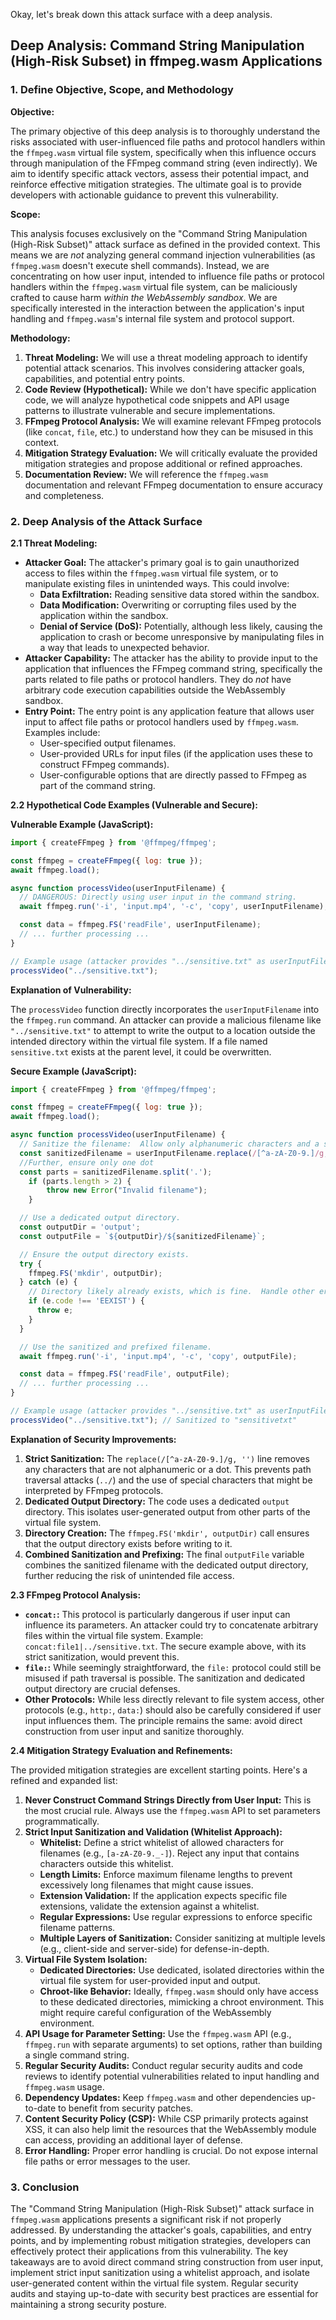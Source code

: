 Okay, let's break down this attack surface with a deep analysis.

## Deep Analysis: Command String Manipulation (High-Risk Subset) in ffmpeg.wasm Applications

### 1. Define Objective, Scope, and Methodology

**Objective:**

The primary objective of this deep analysis is to thoroughly understand the risks associated with user-influenced file paths and protocol handlers within the `ffmpeg.wasm` virtual file system, specifically when this influence occurs through manipulation of the FFmpeg command string (even indirectly).  We aim to identify specific attack vectors, assess their potential impact, and reinforce effective mitigation strategies.  The ultimate goal is to provide developers with actionable guidance to prevent this vulnerability.

**Scope:**

This analysis focuses exclusively on the "Command String Manipulation (High-Risk Subset)" attack surface as defined in the provided context.  This means we are *not* analyzing general command injection vulnerabilities (as `ffmpeg.wasm` doesn't execute shell commands).  Instead, we are concentrating on how user input, intended to influence file paths or protocol handlers within the `ffmpeg.wasm` virtual file system, can be maliciously crafted to cause harm *within the WebAssembly sandbox*.  We are specifically interested in the interaction between the application's input handling and `ffmpeg.wasm`'s internal file system and protocol support.

**Methodology:**

1.  **Threat Modeling:** We will use a threat modeling approach to identify potential attack scenarios. This involves considering attacker goals, capabilities, and potential entry points.
2.  **Code Review (Hypothetical):**  While we don't have specific application code, we will analyze hypothetical code snippets and API usage patterns to illustrate vulnerable and secure implementations.
3.  **FFmpeg Protocol Analysis:** We will examine relevant FFmpeg protocols (like `concat`, `file`, etc.) to understand how they can be misused in this context.
4.  **Mitigation Strategy Evaluation:** We will critically evaluate the provided mitigation strategies and propose additional or refined approaches.
5.  **Documentation Review:** We will reference the `ffmpeg.wasm` documentation and relevant FFmpeg documentation to ensure accuracy and completeness.

### 2. Deep Analysis of the Attack Surface

**2.1 Threat Modeling:**

*   **Attacker Goal:** The attacker's primary goal is to gain unauthorized access to files within the `ffmpeg.wasm` virtual file system, or to manipulate existing files in unintended ways. This could involve:
    *   **Data Exfiltration:** Reading sensitive data stored within the sandbox.
    *   **Data Modification:** Overwriting or corrupting files used by the application within the sandbox.
    *   **Denial of Service (DoS):**  Potentially, although less likely, causing the application to crash or become unresponsive by manipulating files in a way that leads to unexpected behavior.
*   **Attacker Capability:** The attacker has the ability to provide input to the application that influences the FFmpeg command string, specifically the parts related to file paths or protocol handlers.  They do *not* have arbitrary code execution capabilities outside the WebAssembly sandbox.
*   **Entry Point:** The entry point is any application feature that allows user input to affect file paths or protocol handlers used by `ffmpeg.wasm`.  Examples include:
    *   User-specified output filenames.
    *   User-provided URLs for input files (if the application uses these to construct FFmpeg commands).
    *   User-configurable options that are directly passed to FFmpeg as part of the command string.

**2.2 Hypothetical Code Examples (Vulnerable and Secure):**

**Vulnerable Example (JavaScript):**

```javascript
import { createFFmpeg } from '@ffmpeg/ffmpeg';

const ffmpeg = createFFmpeg({ log: true });
await ffmpeg.load();

async function processVideo(userInputFilename) {
  // DANGEROUS: Directly using user input in the command string.
  await ffmpeg.run('-i', 'input.mp4', '-c', 'copy', userInputFilename);

  const data = ffmpeg.FS('readFile', userInputFilename);
  // ... further processing ...
}

// Example usage (attacker provides "../sensitive.txt" as userInputFilename)
processVideo("../sensitive.txt");
```

**Explanation of Vulnerability:**

The `processVideo` function directly incorporates the `userInputFilename` into the `ffmpeg.run` command.  An attacker can provide a malicious filename like `"../sensitive.txt"` to attempt to write the output to a location outside the intended directory within the virtual file system.  If a file named `sensitive.txt` exists at the parent level, it could be overwritten.

**Secure Example (JavaScript):**

```javascript
import { createFFmpeg } from '@ffmpeg/ffmpeg';

const ffmpeg = createFFmpeg({ log: true });
await ffmpeg.load();

async function processVideo(userInputFilename) {
  // Sanitize the filename:  Allow only alphanumeric characters and a single dot.
  const sanitizedFilename = userInputFilename.replace(/[^a-zA-Z0-9.]/g, '');
  //Further, ensure only one dot
  const parts = sanitizedFilename.split('.');
    if (parts.length > 2) {
        throw new Error("Invalid filename");
    }

  // Use a dedicated output directory.
  const outputDir = 'output';
  const outputFile = `${outputDir}/${sanitizedFilename}`;

  // Ensure the output directory exists.
  try {
    ffmpeg.FS('mkdir', outputDir);
  } catch (e) {
    // Directory likely already exists, which is fine.  Handle other errors.
    if (e.code !== 'EEXIST') {
      throw e;
    }
  }

  // Use the sanitized and prefixed filename.
  await ffmpeg.run('-i', 'input.mp4', '-c', 'copy', outputFile);

  const data = ffmpeg.FS('readFile', outputFile);
  // ... further processing ...
}

// Example usage (attacker provides "../sensitive.txt" as userInputFilename)
processVideo("../sensitive.txt"); // Sanitized to "sensitivetxt"
```

**Explanation of Security Improvements:**

1.  **Strict Sanitization:** The `replace(/[^a-zA-Z0-9.]/g, '')` line removes any characters that are not alphanumeric or a dot.  This prevents path traversal attacks (`../`) and the use of special characters that might be interpreted by FFmpeg protocols.
2.  **Dedicated Output Directory:**  The code uses a dedicated `output` directory.  This isolates user-generated output from other parts of the virtual file system.
3.  **Directory Creation:** The `ffmpeg.FS('mkdir', outputDir)` call ensures that the output directory exists before writing to it.
4.  **Combined Sanitization and Prefixing:** The final `outputFile` variable combines the sanitized filename with the dedicated output directory, further reducing the risk of unintended file access.

**2.3 FFmpeg Protocol Analysis:**

*   **`concat:`:**  This protocol is particularly dangerous if user input can influence its parameters.  An attacker could try to concatenate arbitrary files within the virtual file system.  Example: `concat:file1|../sensitive.txt`.  The secure example above, with its strict sanitization, would prevent this.
*   **`file:`:** While seemingly straightforward, the `file:` protocol could still be misused if path traversal is possible.  The sanitization and dedicated output directory are crucial defenses.
*   **Other Protocols:**  While less directly relevant to file system access, other protocols (e.g., `http:`, `data:`) should also be carefully considered if user input influences them.  The principle remains the same: avoid direct construction from user input and sanitize thoroughly.

**2.4 Mitigation Strategy Evaluation and Refinements:**

The provided mitigation strategies are excellent starting points.  Here's a refined and expanded list:

1.  **Never Construct Command Strings Directly from User Input:** This is the most crucial rule.  Always use the `ffmpeg.wasm` API to set parameters programmatically.
2.  **Strict Input Sanitization and Validation (Whitelist Approach):**
    *   **Whitelist:** Define a strict whitelist of allowed characters for filenames (e.g., `[a-zA-Z0-9._-]`).  Reject any input that contains characters outside this whitelist.
    *   **Length Limits:** Enforce maximum filename lengths to prevent excessively long filenames that might cause issues.
    *   **Extension Validation:** If the application expects specific file extensions, validate the extension against a whitelist.
    *   **Regular Expressions:** Use regular expressions to enforce specific filename patterns.
    *   **Multiple Layers of Sanitization:** Consider sanitizing at multiple levels (e.g., client-side and server-side) for defense-in-depth.
3.  **Virtual File System Isolation:**
    *   **Dedicated Directories:** Use dedicated, isolated directories within the virtual file system for user-provided input and output.
    *   **Chroot-like Behavior:**  Ideally, `ffmpeg.wasm` should only have access to these dedicated directories, mimicking a chroot environment.  This might require careful configuration of the WebAssembly environment.
4.  **API Usage for Parameter Setting:** Use the `ffmpeg.wasm` API (e.g., `ffmpeg.run` with separate arguments) to set options, rather than building a single command string.
5.  **Regular Security Audits:** Conduct regular security audits and code reviews to identify potential vulnerabilities related to input handling and `ffmpeg.wasm` usage.
6.  **Dependency Updates:** Keep `ffmpeg.wasm` and other dependencies up-to-date to benefit from security patches.
7.  **Content Security Policy (CSP):** While CSP primarily protects against XSS, it can also help limit the resources that the WebAssembly module can access, providing an additional layer of defense.
8. **Error Handling:** Proper error handling is crucial. Do not expose internal file paths or error messages to the user.

### 3. Conclusion

The "Command String Manipulation (High-Risk Subset)" attack surface in `ffmpeg.wasm` applications presents a significant risk if not properly addressed. By understanding the attacker's goals, capabilities, and entry points, and by implementing robust mitigation strategies, developers can effectively protect their applications from this vulnerability. The key takeaways are to avoid direct command string construction from user input, implement strict input sanitization using a whitelist approach, and isolate user-generated content within the virtual file system. Regular security audits and staying up-to-date with security best practices are essential for maintaining a strong security posture.